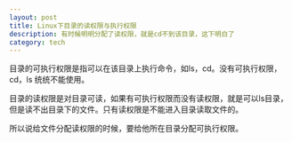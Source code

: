 ```yaml
---
layout: post
title: Linux下目录的读权限与执行权限 
description: 有时候明明分配了读权限，就是cd不到该目录，这下明白了
category: tech
---
```

目录的可执行权限是指可以在该目录上执行命令，如ls，cd。没有可执行权限，cd，ls 统统不能使用。

目录的读权限是对目录可读，如果有可执行权限而没有读权限，就是可以ls目录，但是读不出目录下的文件。只有读权限是不能进入目录读取文件的。

所以说给文件分配读权限的时候，要给他所在目录分配可执行权限。
